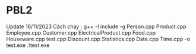 ﻿# PBL2
Update 16/11/2023
Cách chạy : g++ -I include -g Person.cpp Product.cpp  Employee.cpp Customer.cpp ElectricalProduct.cpp Food.cpp Houseware.cpp test.cpp Discount.cpp Statistics.cpp Date.cpp Time.cpp -o test.exe
.\test.exe
